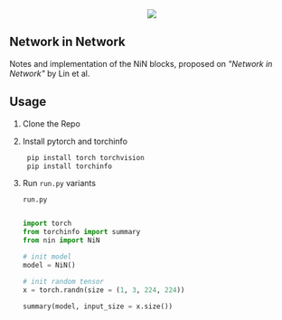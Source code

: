 <div align = 'center'>
<img src = 'https://gojay.top/gallery/thumbnails/NIN.png'>
</div>

## Network in Network

Notes and implementation of the NiN blocks, proposed on *"Network in Network"* by Lin et al.

## Usage

1. Clone the Repo
2. Install pytorch and torchinfo
   ```zsh
    pip install torch torchvision
    pip install torchinfo
   ```
3. Run `run.py` variants

    `run.py`

    ```python

    import torch
    from torchinfo import summary
    from nin import NiN

    # init model
    model = NiN()

    # init random tensor
    x = torch.randn(size = (1, 3, 224, 224))

    summary(model, input_size = x.size()) 

    ```